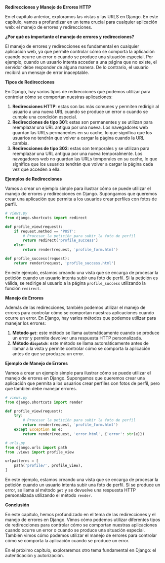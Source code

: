 **Redirecciones y Manejo de Errores HTTP**

En el capítulo anterior, exploramos las vistas y las URLS en Django. En este capítulo, vamos a profundizar en un tema crucial para cualquier aplicación web: el manejo de errores y redirecciones.

**¿Por qué es importante el manejo de errores y redirecciones?**

El manejo de errores y redirecciones es fundamental en cualquier aplicación web, ya que permite controlar cómo se comporta la aplicación cuando ocurre un error o cuando se produce una situación especial. Por ejemplo, cuando un usuario intenta acceder a una página que no existe, el servidor debe responder de alguna manera. De lo contrario, el usuario recibirá un mensaje de error inaceptable.

**Tipos de Redirecciones**

En Django, hay varios tipos de redirecciones que podemos utilizar para controlar cómo se comportan nuestras aplicaciones:

1. **Redirecciones HTTP**: estas son las más comunes y permiten redirigir al usuario a una nueva URL cuando se produce un error o cuando se cumple una condición especial.
2. **Redirecciones de tipo 301**: estas son permanentes y se utilizan para reemplazar una URL antigua por una nueva. Los navegadores web guardan las URLs permanentes en su cache, lo que significa que los usuarios no tendrán que volver a cargar la página cuando la URL cambia.
3. **Redirecciones de tipo 302**: estas son temporales y se utilizan para reemplazar una URL antigua por una nueva temporalmente. Los navegadores web no guardan las URLs temporales en su cache, lo que significa que los usuarios tendrán que volver a cargar la página cada vez que acceden a ella.

**Ejemplos de Redirecciones**

Vamos a crear un ejemplo simple para ilustrar cómo se puede utilizar el manejo de errores y redirecciones en Django. Supongamos que queremos crear una aplicación que permita a los usuarios crear perfiles con fotos de perfil.

```python
# views.py
from django.shortcuts import redirect

def profile_view(request):
    if request.method == 'POST':
        # Procesar la petición para subir la foto de perfil
        return redirect('profile_success')
    else:
        return render(request, 'profile_form.html')

def profile_success(request):
    return render(request, 'profile_success.html')
```

En este ejemplo, estamos creando una vista que se encarga de procesar la petición cuando un usuario intenta subir una foto de perfil. Si la petición es válida, se redirige al usuario a la página `profile_success` utilizando la función `redirect`.

**Manejo de Errores**

Además de las redirecciones, también podemos utilizar el manejo de errores para controlar cómo se comportan nuestras aplicaciones cuando ocurre un error. En Django, hay varios métodos que podemos utilizar para manejar los errores:

1. **Método `get`**: este método se llama automáticamente cuando se produce un error y permite devolver una respuesta HTTP personalizada.
2. **Método `dispatch`**: este método se llama automáticamente antes de llamar a la vista y permite controlar cómo se comporta la aplicación antes de que se produzca un error.

**Ejemplo de Manejo de Errores**

Vamos a crear un ejemplo simple para ilustrar cómo se puede utilizar el manejo de errores en Django. Supongamos que queremos crear una aplicación que permita a los usuarios crear perfiles con fotos de perfil, pero que también debe manejar errores.

```python
# views.py
from django.shortcuts import render

def profile_view(request):
    try:
        # Procesar la petición para subir la foto de perfil
        return render(request, 'profile_form.html')
    except Exception as e:
        return render(request, 'error.html', {'error': str(e)})

# urls.py
from django.urls import path
from .views import profile_view

urlpatterns = [
    path('profile/', profile_view),
]

```

En este ejemplo, estamos creando una vista que se encarga de procesar la petición cuando un usuario intenta subir una foto de perfil. Si se produce un error, se llama al método `get` y se devuelve una respuesta HTTP personalizada utilizando el método `render`.

**Conclusión**

En este capítulo, hemos profundizado en el tema de las redirecciones y el manejo de errores en Django. Vimos cómo podemos utilizar diferentes tipos de redirecciones para controlar cómo se comportan nuestras aplicaciones cuando ocurre un error o cuando se produce una situación especial. También vimos cómo podemos utilizar el manejo de errores para controlar cómo se comporta la aplicación cuando se produce un error.

En el próximo capítulo, exploraremos otro tema fundamental en Django: el autenticación y autorización.